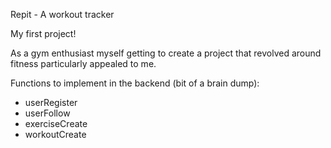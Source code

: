 Repit - A workout tracker

My first project!

As a gym enthusiast myself getting to create a project that revolved around fitness particularly appealed to me. 

Functions to implement in the backend (bit of a brain dump):
- userRegister
- userFollow
- exerciseCreate
- workoutCreate
